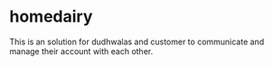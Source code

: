 # homedairy
This is an solution for dudhwalas and customer to communicate and manage their account with each other.

